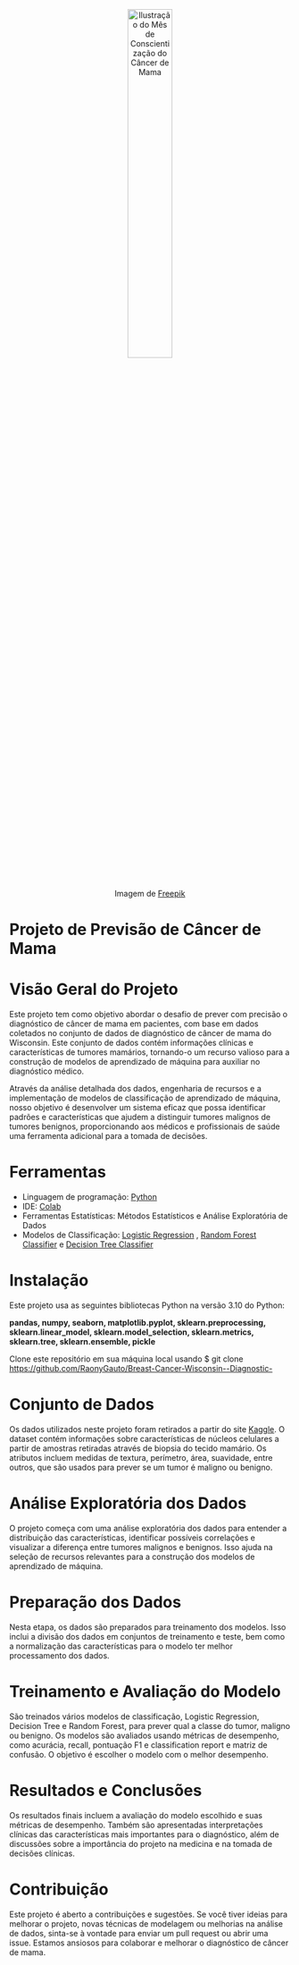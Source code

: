 <div align="center">
  
  <img src="https://img.freepik.com/vetores-gratis/ilustracao-do-mes-de-conscientizacao-do-cancer-de-mama-plana_23-2149680731.jpg" alt="Ilustração do Mês de Conscientização do Câncer de Mama" width="40%">

  Imagem de <a href="https://br.freepik.com/vetores-gratis/ilustracao-do-mes-de-conscientizacao-do-cancer-de-mama-plana_31693124.htm#from_view=detail_collection">Freepik</a>

</div>

# Projeto de Previsão de Câncer de Mama

# Visão Geral do Projeto
Este projeto tem como objetivo abordar o desafio de prever com precisão o diagnóstico de câncer de mama em pacientes, com base em dados coletados no conjunto de dados de diagnóstico de câncer de mama do Wisconsin. Este conjunto de dados contém informações clínicas e características de tumores mamários, tornando-o um recurso valioso para a construção de modelos de aprendizado de máquina para auxiliar no diagnóstico médico.

Através da análise detalhada dos dados, engenharia de recursos e a implementação de modelos de classificação de aprendizado de máquina, nosso objetivo é desenvolver um sistema eficaz que possa identificar padrões e características que ajudem a distinguir tumores malignos de tumores benignos, proporcionando aos médicos e profissionais de saúde uma ferramenta adicional para a tomada de decisões.

# Ferramentas
* Linguagem de programação: [Python](https://www.python.org/)
* IDE: [Colab](https://colab.research.google.com/)
* Ferramentas Estatísticas: Métodos Estatísticos e Análise Exploratória de Dados
* Modelos de Classificação: [Logistic Regression](https://scikit-learn.org/stable/modules/generated/sklearn.linear_model.LogisticRegression.html) , [Random Forest Classifier](https://scikit-learn.org/stable/modules/generated/sklearn.ensemble.RandomForestClassifier.html ) e [Decision Tree Classifier](https://scikit-learn.org/stable/modules/generated/sklearn.tree.DecisionTreeClassifier.html)

# Instalação
Este projeto usa as seguintes bibliotecas Python na versão 3.10 do Python:

__pandas, numpy, seaborn, matplotlib.pyplot, sklearn.preprocessing, sklearn.linear_model, sklearn.model_selection, sklearn.metrics, sklearn.tree, sklearn.ensemble, pickle__

Clone este repositório em sua máquina local usando $ git clone https://github.com/RaonyGauto/Breast-Cancer-Wisconsin--Diagnostic-

# Conjunto de Dados
Os dados utilizados neste projeto foram retirados a partir do site [Kaggle](https://www.kaggle.com/datasets/uciml/breast-cancer-wisconsin-data). O dataset contém informações sobre características de núcleos celulares a partir de amostras retiradas através de biopsia do tecido mamário. Os atributos incluem medidas de textura, perímetro, área, suavidade, entre outros, que são usados para prever se um tumor é maligno ou benigno.

# Análise Exploratória dos Dados
O projeto começa com uma análise exploratória dos dados para entender a distribuição das características, identificar possíveis correlações e visualizar a diferença entre tumores malignos e benignos. Isso ajuda na seleção de recursos relevantes para a construção dos modelos de aprendizado de máquina.

# Preparação dos Dados
Nesta etapa, os dados são preparados para treinamento dos modelos. Isso inclui a divisão dos dados em conjuntos de treinamento e teste, bem como a normalização das características para o modelo ter melhor processamento dos dados.

# Treinamento e Avaliação do Modelo
São treinados vários modelos de classificação, Logistic Regression, Decision Tree e Random Forest, para prever qual a classe do tumor, maligno ou benigno. Os modelos são avaliados usando métricas de desempenho, como acurácia, recall, pontuação F1 e classification report e matriz de confusão. O objetivo é escolher o modelo com o melhor desempenho.

# Resultados e Conclusões
Os resultados finais incluem a avaliação do modelo escolhido e suas métricas de desempenho. Também são apresentadas interpretações clínicas das características mais importantes para o diagnóstico, além de discussões sobre a importância do projeto na medicina e na tomada de decisões clínicas.

# Contribuição
Este projeto é aberto a contribuições e sugestões. Se você tiver ideias para melhorar o projeto, novas técnicas de modelagem ou melhorias na análise de dados, sinta-se à vontade para enviar um pull request ou abrir uma issue. Estamos ansiosos para colaborar e melhorar o diagnóstico de câncer de mama.
